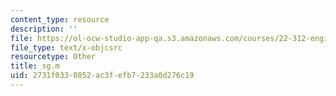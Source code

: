 ```yaml
---
content_type: resource
description: ''
file: https://ol-ocw-studio-app-qa.s3.amazonaws.com/courses/22-312-engineering-of-nuclear-reactors-fall-2015/2731f0330852ac3fefb7233a0d276c19_sg.m
file_type: text/x-objcsrc
resourcetype: Other
title: sg.m
uid: 2731f033-0852-ac3f-efb7-233a0d276c19
---
```

